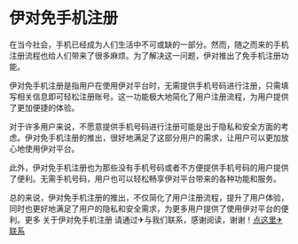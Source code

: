 # 伊对免手机注册

在当今社会，手机已经成为人们生活中不可或缺的一部分。然而，随之而来的手机注册流程也给人们带来了很多麻烦。为了解决这一问题，伊对推出了免手机注册功能。

伊对免手机注册是指用户在使用伊对平台时，无需提供手机号码进行注册，只需填写相关信息即可轻松注册账号。这一功能极大地简化了用户注册流程，为用户提供了更加便捷的体验。

对于许多用户来说，不愿意提供手机号码进行注册可能是出于隐私和安全方面的考虑。伊对免手机注册的推出，很好地满足了这部分用户的需求，让用户可以更加放心地使用伊对平台。

此外，伊对免手机注册也为那些没有手机号码或者不方便提供手机号码的用户提供了便利。无需手机号码，用户也可以轻松畅享伊对平台带来的各种功能和服务。

总的来说，伊对免手机注册的推出，不仅简化了用户注册流程，提升了用户体验，同时也更好地满足了用户的隐私和安全需求，为更多用户提供了使用伊对平台的便利。更多 关于伊对免手机注册 请通过✈与我们联系，感谢阅读，谢谢！[点这里✈联系](https://a.k02.cc)
